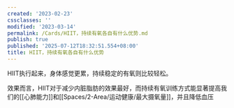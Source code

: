 ```yaml
---
created: '2023-02-23'
cssclasses: ''
modified: '2023-03-14'
permalink: /Cards/HIIT，持续有氧各自有什么优势.md
publish: true
published: '2025-07-12T18:32:51.554+08:00'
title: HIIT，持续有氧各自有什么优势
---
```

HIIT执行起来，身体感觉更累，持续稳定的有氧则比较轻松。

效果而言，HIIT对于减少内脏脂肪的效果最好，而持续有氧训练方式能显著提高我们的[[心肺能力]]和[[Spaces/2-Area/运动健康/最大摄氧量]]，并且降低血压
